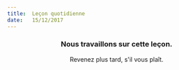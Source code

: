 ```yaml
---
title:  Leçon quotidienne
date:   15/12/2017
---
```


### <center>Nous travaillons sur cette leçon.</center>
<center>Revenez plus tard, s'il vous plaît.</center>